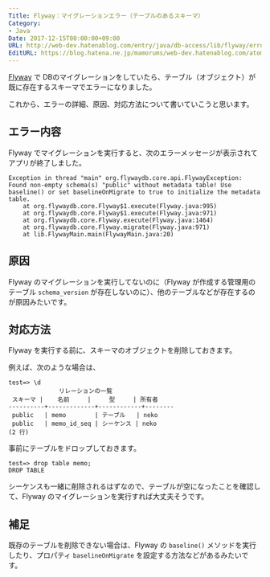 ```yaml
---
Title: Flyway：マイグレーションエラー（テーブルのあるスキーマ）
Category:
- Java
Date: 2017-12-15T00:00:00+09:00
URL: http://web-dev.hatenablog.com/entry/java/db-access/lib/flyway/error-non-empty-schema
EditURL: https://blog.hatena.ne.jp/mamorums/web-dev.hatenablog.com/atom/entry/8599973812324474107
---
```


[Flyway](https://flywaydb.org/) で DBのマイグレーションをしていたら、テーブル（オブジェクト）が既に存在するスキーマでエラーになりました。

これから、エラーの詳細、原因、対応方法について書いていこうと思います。


## エラー内容
Flyway でマイグレーションを実行すると、次のエラーメッセージが表示されてアプリが終了しました。

```
Exception in thread "main" org.flywaydb.core.api.FlywayException: Found non-empty schema(s) "public" without metadata table! Use baseline() or set baselineOnMigrate to true to initialize the metadata table.
	at org.flywaydb.core.Flyway$1.execute(Flyway.java:995)
	at org.flywaydb.core.Flyway$1.execute(Flyway.java:971)
	at org.flywaydb.core.Flyway.execute(Flyway.java:1464)
	at org.flywaydb.core.Flyway.migrate(Flyway.java:971)
	at lib.FlywayMain.main(FlywayMain.java:20)
```


## 原因
Flyway のマイグレーションを実行してないのに（Flyway が作成する管理用のテーブル `schema_version` が存在しないのに）、他のテーブルなどが存在するのが原因みたいです。


## 対応方法
Flyway を実行する前に、スキーマのオブジェクトを削除しておきます。

例えば、次のような場合は、

```
test=> \d
              リレーションの一覧
 スキーマ |    名前     |     型     | 所有者
----------+-------------+------------+--------
 public   | memo        | テーブル   | neko
 public   | memo_id_seq | シーケンス | neko
(2 行)
```

事前にテーブルをドロップしておきます。

```
test=> drop table memo;
DROP TABLE
```

シーケンスも一緒に削除されるはずなので、テーブルが空になったことを確認して、Flyway のマイグレーションを実行すれば大丈夫そうです。


## 補足
既存のテーブルを削除できない場合は、Flyway の `baseline()` メソッドを実行したり、プロパティ `baselineOnMigrate` を設定する方法などがあるみたいです。
